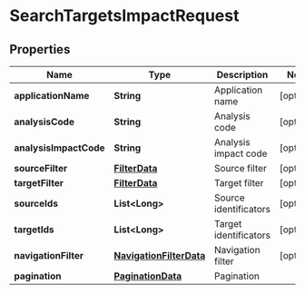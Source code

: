 
# SearchTargetsImpactRequest

## Properties
Name | Type | Description | Notes
------------ | ------------- | ------------- | -------------
**applicationName** | **String** | Application name |  [optional]
**analysisCode** | **String** | Analysis code |  [optional]
**analysisImpactCode** | **String** | Analysis impact code |  [optional]
**sourceFilter** | [**FilterData**](FilterData.md) | Source filter |  [optional]
**targetFilter** | [**FilterData**](FilterData.md) | Target filter |  [optional]
**sourceIds** | **List&lt;Long&gt;** | Source identificators |  [optional]
**targetIds** | **List&lt;Long&gt;** | Target identificators |  [optional]
**navigationFilter** | [**NavigationFilterData**](NavigationFilterData.md) | Navigation filter |  [optional]
**pagination** | [**PaginationData**](PaginationData.md) | Pagination | 



